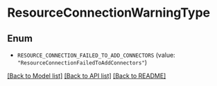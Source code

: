 # ResourceConnectionWarningType

## Enum


* `RESOURCE_CONNECTION_FAILED_TO_ADD_CONNECTORS` (value: `"ResourceConnectionFailedToAddConnectors"`)


[[Back to Model list]](../README.md#documentation-for-models) [[Back to API list]](../README.md#documentation-for-api-endpoints) [[Back to README]](../README.md)


